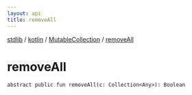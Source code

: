 ```yaml
---
layout: api
title: removeAll
---
```

[stdlib](../../index.html) / [kotlin](../index.html) / [MutableCollection](index.html) / [removeAll](removeAll.html)

# removeAll

```
abstract public fun removeAll(c: Collection<Any>): Boolean
```
